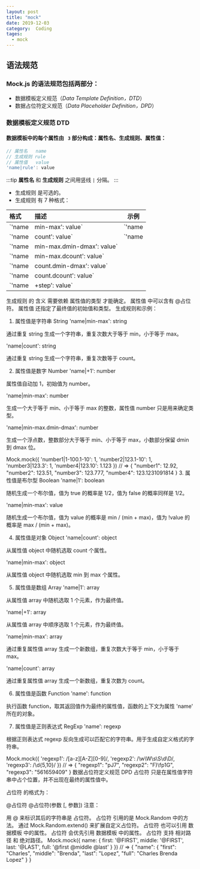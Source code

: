 ```yaml
---
layout: post
title: "mock"
date: 2019-12-03
category:  Coding
tages: 
  - mock
---
```

## 语法规范
### Mock.js 的语法规范包括两部分：
- 数据模板定义规范（*Data Template Definition，DTD*）
- 数据占位符定义规范（*Data Placeholder Definition，DPD*）
### 数据模板定义规范 DTD
#### 数据模板中的每个属性由 ` 3` 部分构成：**属性名**、**生成规则**、**属性值**：
```js
// 属性名   name
// 生成规则 rule
// 属性值   value
'name|rule': value 
```
:::tip
**属性名** 和 **生成规则** 之间用竖线 `|` 分隔。
:::
- 生成规则 是可选的。
- 生成规则 有 7 种格式：

|格式|描述|示例|
|:----|:-----|:-----:|
| `'name|min-max': value` |`'name|min-max': string` </br> 通过重复 `string` 生成一个字符串，重复次数大于等于 `min`，小于等于 `max`。 |  |
| `'name|count': value`  | `'name|count': string` </br> 通过重复 `string` 生成一个字符串，重复次数等于 `count` | |
| `'name|min-max.dmin-dmax': value` | | |
| `'name|min-max.dcount': value` | | |
| `'name|count.dmin-dmax': value` | | |
| `'name|count.dcount': value` | | |
| `'name|+step': value` | | |
生成规则 的 含义 需要依赖 属性值的类型 才能确定。
属性值 中可以含有 @占位符。
属性值 还指定了最终值的初始值和类型。
生成规则和示例：

1. 属性值是字符串 String
'name|min-max': string

通过重复 string 生成一个字符串，重复次数大于等于 min，小于等于 max。

'name|count': string

通过重复 string 生成一个字符串，重复次数等于 count。

2. 属性值是数字 Number
'name|+1': number

属性值自动加 1，初始值为 number。

'name|min-max': number

生成一个大于等于 min、小于等于 max 的整数，属性值 number 只是用来确定类型。

'name|min-max.dmin-dmax': number

生成一个浮点数，整数部分大于等于 min、小于等于 max，小数部分保留 dmin 到 dmax 位。

Mock.mock({
    'number1|1-100.1-10': 1,
    'number2|123.1-10': 1,
    'number3|123.3': 1,
    'number4|123.10': 1.123
})
// =>
{
    "number1": 12.92,
    "number2": 123.51,
    "number3": 123.777,
    "number4": 123.1231091814
}
3. 属性值是布尔型 Boolean
'name|1': boolean

随机生成一个布尔值，值为 true 的概率是 1/2，值为 false 的概率同样是 1/2。

'name|min-max': value

随机生成一个布尔值，值为 value 的概率是 min / (min + max)，值为 !value 的概率是 max / (min + max)。

4. 属性值是对象 Object
'name|count': object

从属性值 object 中随机选取 count 个属性。

'name|min-max': object

从属性值 object 中随机选取 min 到 max 个属性。

5. 属性值是数组 Array
'name|1': array

从属性值 array 中随机选取 1 个元素，作为最终值。

'name|+1': array

从属性值 array 中顺序选取 1 个元素，作为最终值。

'name|min-max': array

通过重复属性值 array 生成一个新数组，重复次数大于等于 min，小于等于 max。

'name|count': array

通过重复属性值 array 生成一个新数组，重复次数为 count。

6. 属性值是函数 Function
'name': function

执行函数 function，取其返回值作为最终的属性值，函数的上下文为属性 'name' 所在的对象。

7. 属性值是正则表达式 RegExp
'name': regexp

根据正则表达式 regexp 反向生成可以匹配它的字符串。用于生成自定义格式的字符串。

Mock.mock({
    'regexp1': /[a-z][A-Z][0-9]/,
    'regexp2': /\w\W\s\S\d\D/,
    'regexp3': /\d{5,10}/
})
// =>
{
    "regexp1": "pJ7",
    "regexp2": "F)\fp1G",
    "regexp3": "561659409"
}
数据占位符定义规范 DPD
占位符 只是在属性值字符串中占个位置，并不出现在最终的属性值中。

占位符 的格式为：

@占位符
@占位符(参数 [, 参数])
注意：

用 @ 来标识其后的字符串是 占位符。
占位符 引用的是 Mock.Random 中的方法。
通过 Mock.Random.extend() 来扩展自定义占位符。
占位符 也可以引用 数据模板 中的属性。
占位符 会优先引用 数据模板 中的属性。
占位符 支持 相对路径 和 绝对路径。
Mock.mock({
    name: {
        first: '@FIRST',
        middle: '@FIRST',
        last: '@LAST',
        full: '@first @middle @last'
    }
})
// =>
{
    "name": {
        "first": "Charles",
        "middle": "Brenda",
        "last": "Lopez",
        "full": "Charles Brenda Lopez"
    }
}